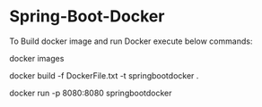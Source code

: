 # Spring-Boot-Docker

To Build docker image and run Docker execute below commands:

docker images

docker build -f DockerFile.txt -t springbootdocker .


docker run -p 8080:8080 springbootdocker
